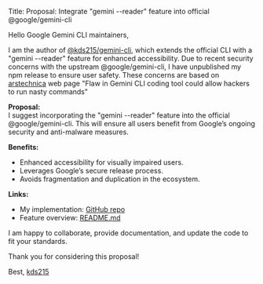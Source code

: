 Title: Proposal: Integrate "gemini --reader" feature into official @google/gemini-cli

Hello Google Gemini CLI maintainers,

I am the author of [@kds215/gemini-cli](https://github.com/kds215/gemini-cli), which extends the official CLI with a "gemini --reader" feature for enhanced accessibility. Due to recent security concerns with the upstream @google/gemini-cli, I have unpublished my npm release to ensure user safety.
These concerns are based on [arstechnica](https://arstechnica.com/security/2025/07/flaw-in-gemini-cli-coding-tool-allowed-hackers-to-run-nasty-commands-on-user-devices/) web page "Flaw in Gemini CLI coding tool could allow hackers to run nasty commands"

**Proposal:**  
I suggest incorporating the "gemini --reader" feature into the official @google/gemini-cli. This will ensure all users benefit from Google’s ongoing security and anti-malware measures.

**Benefits:**  
- Enhanced accessibility for visually impaired users.
- Leverages Google’s secure release process.
- Avoids fragmentation and duplication in the ecosystem.

**Links:**  
- My implementation: [GitHub repo](https://github.com/kds215/gemini-cli)
- Feature overview: [README.md](https://github.com/kds215/gemini-cli/README.md)

I am happy to collaborate, provide documentation, and update the code to fit your standards.

Thank you for considering this proposal!

Best,
[kds215](https://github.com/kds215)